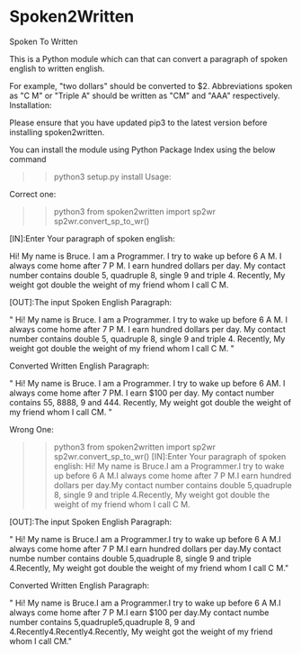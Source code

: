 # Spoken2Written
Spoken To Written

This is a Python module which can that can convert a paragraph of spoken english to written english.

For example, "two dollars" should be converted to $2. Abbreviations spoken as "C M" or "Triple A" should be written as "CM" and "AAA" respectively.
Installation:

Please ensure that you have updated pip3 to the latest version before installing spoken2written.

You can install the module using Python Package Index using the below command
>>python3 setup.py install
Usage:

Correct one:
>>python3
>>from spoken2written import sp2wr
>>sp2wr.convert_sp_to_wr()
>>
 [IN]:Enter Your paragraph of spoken english:
 
 Hi! My name is Bruce. I am a Programmer. I try to wake up before 6 A M. I always come home after 7 P M. I earn hundred 		dollars per day. My contact number contains double 5, quadruple 8, single 9 and triple 4. Recently, My weight got double 	 the weight of my friend whom I call C M. 
 
 [OUT]:The input Spoken English Paragraph: 
 
 " Hi! My name is Bruce. I am a Programmer. I try to wake up before 6 A M. I always come home after 7 P M. I earn hundred 	  dollars per day. My contact number contains double 5, quadruple 8, single 9 and triple 4. Recently, My weight got double    	       the weight of my friend whom I call C M. "
 	
  Converted Written English Paragraph: 

  " Hi! My name is Bruce. I am a Programmer. I try to wake up before 6 AM. I always come home after 7 PM. I earn $100 per 	    day. My contact number contains 55, 8888, 9 and 444. Recently, My weight got double the weight of my friend whom I      	       call CM. "

  Wrong One:

>>python3
>> from spoken2written import sp2wr
>> sp2wr.convert_sp_to_wr()
[IN]:Enter Your paragraph of spoken english:
Hi! My name is Bruce.I am a Programmer.I try to wake up before 6 A M.I always come home after 7 P M.I earn hundred 		dollars per day.My contact  number contains double 5,quadruple 8, single 9 and triple 4.Recently, My weight got double 		the weight of my friend whom I call C M.

[OUT]:The input Spoken English Paragraph: 

" Hi! My name is Bruce.I am a Programmer.I try to wake up before 6 A M.I always come home after 7 P M.I earn hundred 		dollars per day.My contact  numbe  number contains double 5,quadruple 8, single 9 and triple 4.Recently, My weight got 		double the weight of my friend whom I call C M."

Converted Written English Paragraph: 

" Hi! My name is Bruce.I am a Programmer.I try to wake up before 6 A M.I always come home after 7 P M.I earn $100 per 
day.My contact numbe number contains 5,quadruple5,quadruple 8, 9 and 4.Recently4.Recently4.Recently, My weight got 		the weight of my friend whom I call CM."
